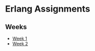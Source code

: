 # Erlang Assignments
## Weeks

- [Week 1](https://https://github.com/AvinashSoni987/erlang/tree/main/Week1)
- [Week 2](https://github.com/AvinashSoni987/erlang/tree/main/Week2)

